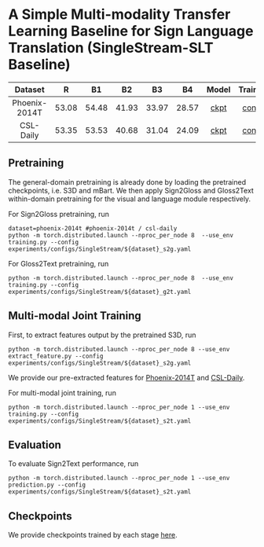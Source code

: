 # A Simple Multi-modality Transfer Learning Baseline for Sign Language Translation (SingleStream-SLT Baseline)

| Dataset | R | B1 | B2 | B3 | B4 | Model | Training  |
| :---: | :---: | :---: | :---: | :---: | :---: | :---: | :---: |
| Phoenix-2014T | 53.08 | 54.48 | 41.93 | 33.97 | 28.57 | [ckpt](https://hkustconnect-my.sharepoint.com/:f:/g/personal/rzuo_connect_ust_hk/EkpQzXWBrWxDruz6-U-V0kUBgit2vXsc40wLipV8YPLXaQ?e=Bru3oz) | [config](../experiments/configs/SingleStream/phoenix-2014t_s2t.yaml) |
| CSL-Daily | 53.35 | 53.53 | 40.68 | 31.04 | 24.09 |[ckpt](https://hkustconnect-my.sharepoint.com/:f:/g/personal/rzuo_connect_ust_hk/EudFBd-IzWJOngYdXVxox6kBI7ASATileGu8ncW-dBDi-w?e=YvKAKm) | [config](../experiments/configs/SingleStream/csl-daily_s2t.yaml) |


## Pretraining

The general-domain pretraining is already done by loading the pretrained checkpoints, i.e. S3D and mBart. We then apply Sign2Gloss and Gloss2Text within-domain pretraining for the visual and language module respectively. 

For Sign2Gloss pretraining, run
```
dataset=phoenix-2014t #phoenix-2014t / csl-daily
python -m torch.distributed.launch --nproc_per_node 8  --use_env training.py --config experiments/configs/SingleStream/${dataset}_s2g.yaml 
```

For Gloss2Text pretraining, run
```
python -m torch.distributed.launch --nproc_per_node 8  --use_env training.py --config experiments/configs/SingleStream/${dataset}_g2t.yaml
```

## Multi-modal Joint Training

First, to extract features output by the pretrained S3D, run
```
python -m torch.distributed.launch --nproc_per_node 8 --use_env extract_feature.py --config experiments/configs/SingleStream/${dataset}_s2g.yaml
```
We provide our pre-extracted features for [Phoenix-2014T](https://hkustconnect-my.sharepoint.com/:f:/g/personal/rzuo_connect_ust_hk/EndgQUATcNRCj0pTKPNMA_kBxSE9iJSONqj1zq1kQAAn5g?e=BgbJCK) and [CSL-Daily](https://hkustconnect-my.sharepoint.com/:f:/g/personal/rzuo_connect_ust_hk/EjbL5fTAZbxOmGA5x7px8s8BbyJ4ml5e5TROB-GEWPXeBQ?e=Ks7GfH).

For multi-modal joint training, run

```
python -m torch.distributed.launch --nproc_per_node 1 --use_env training.py --config experiments/configs/SingleStream/${dataset}_s2t.yaml
```

## Evaluation 

To evaluate Sign2Text performance, run
```
python -m torch.distributed.launch --nproc_per_node 1 --use_env prediction.py --config experiments/configs/SingleStream/${dataset}_s2t.yaml
```
## Checkpoints
We provide checkpoints trained by each stage [here](https://hkustconnect-my.sharepoint.com/:f:/g/personal/rzuo_connect_ust_hk/EuJlnAhX7h9NnvFZhQH-_fcBtV8lbnj2CphiuidhhcU69w?e=eOsQ4B).
